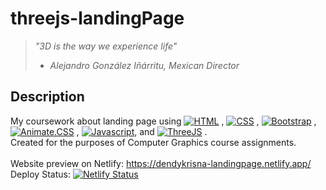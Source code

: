# threejs-landingPage

> _"3D is the way we experience life"_
> - _Alejandro González Iñárritu, Mexican Director_

## Description
My coursework about landing page using [![HTML](https://img.shields.io/badge/html-%205%20%20%20-red)]() ,
[![CSS](https://img.shields.io/badge/css-3-orange)]() ,
[![Bootstrap](https://img.shields.io/badge/bootstrap-5.0.0-blueviolet)](https://getbootstrap.com/docs/5.0/getting-started/introduction/) ,
[![Animate.CSS](https://img.shields.io/badge/animate.css-4.1.1-blue)](https://animate.style/) ,
[![Javascript](https://img.shields.io/badge/javascript-V8-yellow)](),
and [![ThreeJS](https://img.shields.io/badge/threejs-0.85-green)](https://threejs.org/)
.
<br>
Created for the purposes of Computer Graphics course assignments.
<br>
<br>
Website preview on Netlify: https://dendykrisna-landingpage.netlify.app/
<br>
Deploy Status: [![Netlify Status](https://api.netlify.com/api/v1/badges/09878164-9da7-4aa7-9610-cf2fe2d4b243/deploy-status)](https://app.netlify.com/sites/dendykrisna-landingpage/deploys)
